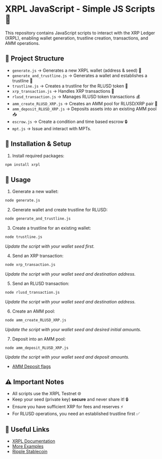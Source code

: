 # XRPL JavaScript - Simple JS Scripts 🚀

This repository contains JavaScript scripts to interact with the XRP Ledger (XRPL), enabling wallet generation, trustline creation, transactions, and AMM operations.

## 📁 Project Structure

- `generate.js` → Generates a new XRPL wallet (address & seed) 🔑
- `generate_and_trustline.js` → Generates a wallet and establishes a trustline 🤝
- `trustline.js` → Creates a trustline for the RLUSD token 🔄
- `xrp_transaction.js` → Handles XRP transactions 💸
- `rlusd_transaction.js` → Manages RLUSD token transactions 💰
- `amm_create_RLUSD_XRP.js` → Creates an AMM pool for RLUSD/XRP pair 🏦
- `amm_deposit_RLUSD_XRP.js` → Deposits assets into an existing AMM pool 📥
- `escrow.js` → Create a condition and time based escrow 🔒
- `mpt.js` → Issue and interact with MPTs. 


## 🔧 Installation & Setup

1. Install required packages:
```bash
npm install xrpl
```

## 📝 Usage

1. Generate a new wallet:
```bash
node generate.js
```

2. Generate wallet and create trustline for RLUSD:
```bash
node generate_and_trustline.js
```

3. Create a trustline for an existing wallet:
```bash
node trustline.js
```
*Update the script with your wallet seed first.*

4. Send an XRP transaction:
```bash
node xrp_transaction.js
```
*Update the script with your wallet seed and destination address.*

5. Send an RLUSD transaction:
```bash
node rlusd_transaction.js
```
*Update the script with your wallet seed and destination address.*

6. Create an AMM pool:
```bash
node amm_create_RLUSD_XRP.js
```
*Update the script with your wallet seed and desired initial amounts.*

7. Deposit into an AMM pool:
```bash
node amm_deposit_RLUSD_XRP.js
```
*Update the script with your wallet seed and deposit amounts.*
- [AMM Deposit flags](https://xrpl.org/docs/references/protocol/transactions/types/ammdeposit)

## ⚠️ Important Notes

- All scripts use the XRPL Testnet 🌐
- Keep your seed (private key) **secure** and never share it! 🔒
- Ensure you have sufficient XRP for fees and reserves ⚡
- For RLUSD operations, you need an established trustline first ✅

## 🔗 Useful Links

- [XRPL Documentation](https://xrpl.org/)
- [More Examples](https://docs.xrpl-commons.org/)
- [Ripple Stablecoin](https://ripple.com/solutions/stablecoin/)


